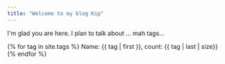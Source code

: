 ```yaml
---
title: "Welcome to my blog Kip"
---
```


I'm glad you are here. I plan to talk about ... mah tags...

{% for tag in site.tags %}
  Name: {{ tag | first }},
  count: {{ tag | last | size}}
{% endfor %}

